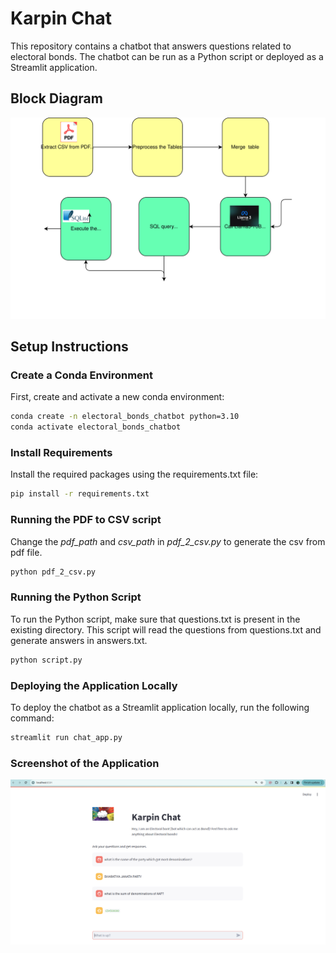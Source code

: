 # Karpin Chat

This repository contains a chatbot that answers questions related to electoral bonds. The chatbot can be run as a Python script or deployed as a Streamlit application.

## Block Diagram

![Block diagram of the Chat Application](block.drawio.svg)

## Setup Instructions

### Create a Conda Environment

First, create and activate a new conda environment:

```bash
conda create -n electoral_bonds_chatbot python=3.10
conda activate electoral_bonds_chatbot
```

### Install Requirements

Install the required packages using the requirements.txt file:

```bash
pip install -r requirements.txt
```

### Running the PDF to CSV script

Change the _pdf_path_ and _csv_path_ in *pdf_2_csv.py* to generate the csv from pdf file.

```bash
python pdf_2_csv.py
```

### Running the Python Script

To run the Python script, make sure that questions.txt is present in the existing directory. This script will read the questions from questions.txt and generate answers in answers.txt.

```bash
python script.py
```

### Deploying the Application Locally

To deploy the chatbot as a Streamlit application locally, run the following command:

```bash
streamlit run chat_app.py
```

### Screenshot of the Application

![Screenshot of the Chat Application](screenshot.png)